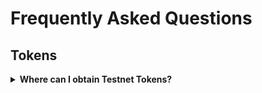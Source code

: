 # Frequently Asked Questions

## Tokens

<details>

<summary><b>Where can I obtain Testnet Tokens?</b></summary>

We have a testnet faucet located [here](https://faucet.evmos.dev/). Keplr wallet is required to interact with the faucet.

</details>

